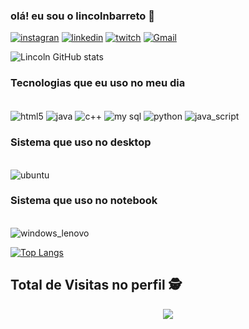 
### olá! eu sou o lincolnbarreto 👋



[![instagran](https://img.shields.io/badge/Instagram-E4405F?style=for-the-badge&logo=instagram&logoColor=white)](https://www.instagram.com/barretomedina00/)
[![linkedin](https://img.shields.io/badge/LinkedIn-0077B5?style=for-the-badge&logo=linkedin&logoColor=white)](https://www.linkedin.com/in/lincoln-rangel-3518801aa/)
[![twitch](https://img.shields.io/badge/Twitch-9146FF?style=for-the-badge&logo=twitch&logoColor=white)](https://www.twitch.tv/lincoln_rangel)
[![Gmail](https://img.shields.io/badge/Gmail-D14836?style=for-the-badge&logo=gmail&logoColor=white)](https://mail.google.com/mail/u/0/#inbox)

![Lincoln GitHub stats](https://github-readme-stats.vercel.app/api?username=lincolnbarreto&show_icons=true&theme=tokyonight)

### Tecnologias que eu uso no meu dia
<div style="display: inline_block"><br/>
   <img align="center" alt="html5" src=https://img.shields.io/badge/HTML--239120?style=for-the-badge&logo=html5&logoColor=white "" />
    <img align="center" alt="java" src=https://img.shields.io/badge/Java-ED8B00?style=for-the-badge&logo=java&logoColor=white"" />
     <img align="center" alt="c++" src=https://img.shields.io/badge/C%2B%2B-00599C?style=for-the-badge&logo=c%2B%2B&logoColor=white "" />
      <img align="center" alt="my sql" src=https://img.shields.io/badge/MySQL-00000F?style=for-the-badge&logo=mysql&logoColor=white""/>
       <img align="center" alt="python" src=https://img.shields.io/badge/Python--3776AB?style=for-the-badge&logo=python&logoColor=white"" />
       <img align="center" alt="java_script" src=https://img.shields.io/badge/JavaScript-323330?style=for-the-badge&logo=javascript&logoColor=F7DF1E"" />
       
        	
   </div>

### Sistema que uso no desktop
<div style="display: inline_block"><br/>
<img align="center" alt="ubuntu" src=https://img.shields.io/badge/Ubuntu--E95420?style=for-the-badge&logo=ubuntu&logoColor=white"" />
</div>

### Sistema que uso no notebook
<div style="display: inline_block"><br/>
  <img align="center" alt="windows_lenovo" src=https://img.shields.io/badge/Windows-lenovo--_core_i3-0078D6?style=for-the-badge&logo=windows&logoColor=white"" />
</div> 

[![Top Langs](https://github-readme-stats.vercel.app/api/top-langs/?username=lincolnbarreto)](https://github.com/lincolnbarreto/github-readme-stats)
 ## Total de Visitas no perfil :detective: <br>
 <p align="center"> 
   <img alingn="center" src="https://profile-counter.glitch.me/lincolnbarreto/count.svg" />
 
